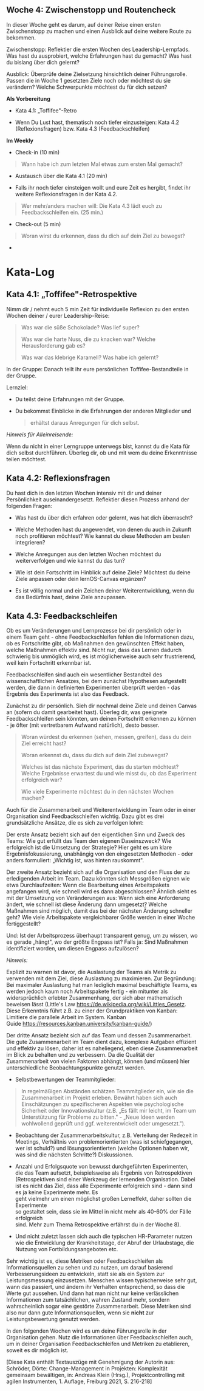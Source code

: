 ## Woche 4: Zwischenstopp und Routencheck

In dieser Woche geht es darum, auf deiner Reise einen ersten
Zwischenstopp zu machen und einen Ausblick auf deine weitere Route zu
bekommen.

Zwischenstopp: Reflektier die ersten Wochen des Leadership-Lernpfads.
Was hast du ausprobiert, welche Erfahrungen hast du gemacht? Was hast du
bislang über dich gelernt?

Ausblick: Überprüfe deine Zielsetzung hinsichtlich deiner Führungsrolle.
Passen die in Woche 1 gesetzten Ziele noch oder möchtest du sie
verändern? Welche Schwerpunkte möchtest du für dich setzen?

**Als Vorbereitung**

-   Kata 4.1: „Toffifee"-Retro

-   Wenn Du Lust hast, thematisch noch tiefer einzusteigen: Kata 4.2
    (Reflexionsfragen) bzw. Kata 4.3 (Feedbackschleifen)

**Im Weekly**

-   Check-in (10 min)

> Wann habe ich zum letzten Mal etwas zum ersten Mal gemacht?

-   Austausch über die Kata 4.1 (20 min)

-   Falls ihr noch tiefer einsteigen wollt und eure Zeit es hergibt,
    findet ihr weitere Reflexionsfragen in der Kata 4.2.

> Wer mehr/anders machen will: Die Kata 4.3 lädt euch zu
> Feedbackschleifen ein. (25 min.)

-   Check-out (5 min)

> Woran wirst du erkennen, dass du dich auf dein Ziel zu bewegst?

-   

# Kata-Log

## Kata 4.1: „Toffifee"-Retrospektive

Nimm dir / nehmt euch 5 min Zeit für individuelle Reflexion zu den
ersten Wochen deiner / eurer Leadership-Reise:

> Was war die süße Schokolade? Was lief super?
>
> Was war die harte Nuss, die zu knacken war? Welche Herausforderung gab
> es?
>
> Was war das klebrige Karamell? Was habe ich gelernt?

In der Gruppe: Danach teilt ihr eure persönlichen Toffifee-Bestandteile
in der Gruppe.

Lernziel:

-   Du teilst deine Erfahrungen mit der Gruppe.

-   Du bekommst Einblicke in die Erfahrungen der anderen Mitglieder und
    > erhältst daraus Anregungen für dich selbst.

*Hinweis für Alleinreisende:*

Wenn du nicht in einer Lerngruppe unterwegs bist, kannst du die Kata für
dich selbst durchführen. Überleg dir, ob und mit wem du deine
Erkenntnisse teilen möchtest.

## Kata 4.2: Reflexionsfragen

Du hast dich in den letzten Wochen intensiv mit dir und deiner
Persönlichkeit auseinandergesetzt. Reflektier diesen Prozess anhand der
folgenden Fragen:

-   Was hast du über dich erfahren oder gelernt, was hat dich
    überrascht?

-   Welche Methoden hast du angewendet, von denen du auch in Zukunft
    noch profitieren möchtest? Wie kannst du diese Methoden am besten
    integrieren?

-   Welche Anregungen aus den letzten Wochen möchtest du weiterverfolgen
    und wie kannst du das tun?

-   Wie ist dein Fortschritt im Hinblick auf deine Ziele? Möchtest du
    deine Ziele anpassen oder dein lernOS-Canvas ergänzen?

-   Es ist völlig normal und ein Zeichen deiner Weiterentwicklung, wenn
    du das Bedürfnis hast, deine Ziele anzupassen.

## Kata 4.3: Feedbackschleifen 

Ob es um Veränderungen und Lernprozesse bei dir persönlich oder in einem
Team geht - ohne Feedbackschleifen fehlen die Informationen dazu, ob es
Fortschritte gibt, ob Maßnahmen den gewünschten Effekt haben, welche
Maßnahmen effektiv sind. Nicht nur, dass das Lernen dadurch schwierig
bis unmöglich wird, es ist möglicherweise auch sehr frustrierend, weil
kein Fortschritt erkennbar ist.

Feedbackschleifen sind auch ein wesentlicher Bestandteil des
wissenschaftlichen Ansatzes, bei dem zunächst Hypothesen aufgestellt
werden, die dann in definierten Experimenten überprüft werden - das
Ergebnis des Experiments ist also das Feedback.

Zunächst zu dir persönlich. Sieh dir nochmal deine Ziele und deinen
Canvas an (sofern du damit gearbeitet hast). Überleg dir, was geeignete
Feedbackschleifen sein könnten, um deinen Fortschritt erkennen zu
können - je öfter (mit vertretbarem Aufwand natürlich), desto besser.

> Woran würdest du erkennen (sehen, messen, greifen), dass du dein Ziel
> erreicht hast?
>
> Woran erkennst du, dass du dich auf dein Ziel zubewegst?
>
> Welches ist das nächste Experiment, das du starten möchtest? Welche
> Ergebnisse erwartest du und wie misst du, ob das Experiment
> erfolgreich war?
>
> Wie viele Experimente möchtest du in den nächsten Wochen machen?

Auch für die Zusammenarbeit und Weiterentwicklung im Team oder in einer
Organisation sind Feedbackschleifen wichtig. Dazu gibt es drei
grundsätzliche Ansätze, die es sich zu verfolgen lohnt:

Der erste Ansatz bezieht sich auf den eigentlichen Sinn und Zweck des
Teams: Wie gut erfüllt das Team den eigenen Daseinszweck? Wie
erfolgreich ist die Umsetzung der Strategie? Hier geht es um klare
Ergebnisfokussierung, unabhängig von den eingesetzten Methoden - oder
anders formuliert: „Wichtig ist, was hinten rauskommt".

Der zweite Ansatz bezieht sich auf die Organisation und den Fluss der zu
erledigenden Arbeit im Team. Dazu könnten sich Messgrößen eignen wie
etwa Durchlaufzeiten: Wenn die Bearbeitung eines Arbeitspakets
angefangen wird, wie schnell wird es dann abgeschlossen? Ähnlich sieht
es mit der Umsetzung von Veränderungen aus: Wenn sich eine Anforderung
ändert, wie schnell ist diese Änderung dann umgesetzt? Welche Maßnahmen
sind möglich, damit das bei der nächsten Änderung schneller geht? Wie
viele Arbeitspakete vergleichbarer Größe werden in einer Woche
fertiggestellt?

Und: Ist der Arbeitsprozess überhaupt transparent genug, um zu wissen,
wo es gerade „hängt", wo der größte Engpass ist? Falls ja: Sind
Maßnahmen identifiziert worden, um diesen Engpass aufzulösen?

*Hinweis:*

Explizit zu warnen ist davor, die Auslastung der Teams als Metrik zu
verwenden mit dem Ziel, diese Auslastung zu maximieren. Zur Begründung:
Bei maximaler Auslastung hat man lediglich maximal beschäftigte Teams,
es werden jedoch kaum noch Arbeitspakete fertig - ein mitunter als
widersprüchlich erlebter Zusammenhang, der sich aber mathematisch
beweisen lässt (Little's Law
<https://de.wikipedia.org/wiki/Littles_Gesetz>. Diese Erkenntnis führt
z.B. zu einer der Grundpraktiken von Kanban: Limitiere die parallele
Arbeit im System. Kanban
Guide <https://resources.kanban.university/kanban-guide/>)

Der dritte Ansatz bezieht sich auf das Team und dessen Zusammenarbeit.
Die gute Zusammenarbeit im Team dient dazu, komplexe Aufgaben effizient
und effektiv zu lösen, daher ist es naheliegend, eben diese
Zusammenarbeit im Blick zu behalten und zu verbessern. Da die Qualität
der Zusammenarbeit von vielen Faktoren abhängt, können (und müssen) hier
unterschiedliche Beobachtungspunkte genutzt werden.

-   Selbstbewertungen der Teammitglieder:

> In regelmäßigen Abständen schätzen Teammitglieder ein, wie sie die
> Zusammenarbeit im Projekt erleben. Bewährt haben sich auch
> Einschätzungen zu spezifischeren Aspekten wie psychologische
> Sicherheit oder Innovationskultur (z.B. „Es fällt mir leicht, im Team
> um Unterstützung für Probleme zu bitten." - „Neue Ideen werden
> wohlwollend geprüft und ggf. weiterentwickelt oder umgesetzt.").

-   Beobachtung der Zusammenarbeitskultur, z.B. Verteilung der Redezeit
    in Meetings, Verhältnis von problemorientierten (was ist
    schiefgegangen, wer ist schuld?) und lösungsorientierten (welche
    Optionen haben wir, was sind die nächsten Schritte?) Diskussionen.

-   Anzahl und Erfolgsquote von bewusst durchgeführten Experimenten, die
    das Team aufsetzt, beispielsweise als Ergebnis von Retrospektiven
    (Retrospektiven sind einer Werkzeug der lernenden Organisation.
    Dabei ist es nicht das Ziel, dass alle Experimente erfolgreich
    sind - dann sind es ja keine Experimente mehr. Es\
    geht vielmehr um einen möglichst großen Lerneffekt, daher sollten
    die Experimente\
    so gestaltet sein, dass sie im Mittel in nicht mehr als 40-60% der
    Fälle erfolgreich\
    sind. Mehr zum Thema Retrospektive erfährst du in der Woche 8).

-   Und nicht zuletzt lassen sich auch die typischen HR-Parameter nutzen
    wie die Entwicklung der Krankheitstage, der Abruf der Urlaubstage,
    die Nutzung von Fortbildungsangeboten etc.

Sehr wichtig ist es, diese Metriken oder Feedbackschleifen als
Informationsquellen zu sehen und zu nutzen, um darauf basierend
Verbesserungsideen zu entwickeln, statt sie als ein System zur
Leistungsmessung einzusetzen. Menschen wissen typischerweise sehr gut,
wann das passiert, und ändern ihr Verhalten entsprechend, so dass die
Werte gut aussehen. Und dann hat man nicht nur keine verlässlichen
Informationen zum tatsächlichen, wahren Zustand mehr, sondern
wahrscheinlich sogar eine gestörte Zusammenarbeit. Diese Metriken sind
also nur dann gute Informationsquellen, wenn sie **nicht** zur
Leistungsbewertung genutzt werden.

In den folgenden Wochen wird es um deine Führungsrolle in der
Organisation gehen. Nutz die Informationen über Feedbackschleifen auch,
um in deiner Organisation Feedbackschleifen und Metriken zu etablieren,
soweit es dir möglich ist.

\[Diese Kata enthält Textauszüge mit Genehmigung der Autorin aus:
Schröder, Dörte: Change-Management in Projekten: Komplexität gemeinsam
bewältigen, in: Andreas Klein (Hrsg.), Projektcontrolling mit agilen
Instrumenten, 1. Auflage, Freiburg 2021, S. 216-218\]


